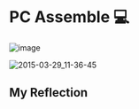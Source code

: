 # PC Assemble :computer:  
![image](https://github.com/Mailqeru/pc-assemble-TIS/assets/148432122/ffbafcb9-5d1c-49cc-be0b-1dc9aa93c8d8)  

![2015-03-29_11-36-45](https://github.com/Mailqeru/pc-assemble-TIS/assets/148432122/f1041a77-0a75-45fd-94d3-a9e56a03164e)

## My Reflection  



